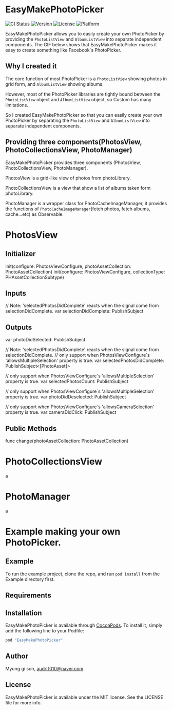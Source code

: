 # EasyMakePhotoPicker

[![CI Status](http://img.shields.io/travis/audrl1010/EasyMakePhotoPicker.svg?style=flat)](https://travis-ci.org/audrl1010/EasyMakePhotoPicker)
[![Version](https://img.shields.io/cocoapods/v/EasyMakePhotoPicker.svg?style=flat)](http://cocoapods.org/pods/EasyMakePhotoPicker)
[![License](https://img.shields.io/cocoapods/l/EasyMakePhotoPicker.svg?style=flat)](http://cocoapods.org/pods/EasyMakePhotoPicker)
[![Platform](https://img.shields.io/cocoapods/p/EasyMakePhotoPicker.svg?style=flat)](http://cocoapods.org/pods/EasyMakePhotoPicker)

EasyMakePhotoPicker allows you to easily create your own PhotoPicker by providing the `PhotoListView` and `AlbumListView` into separate independent components.
The GIF below shows that EasyMakePhotoPicker makes it easy to create something like Facebook`s PhotoPicker.


## Why I created it

The core function of most PhotoPicker is a `PhotoListView` showing photos in grid form, and `AlbumListView` showing albums.

However, most of the PhotoPicker libraries are tightly bound between the `PhotoListView` object and `AlbumListView` object, so Custom has many limitations.

So I created EasyMakePhotoPicker so that you can easily create your own PhotoPicker by separating the `PhotoListView` and `AlbumListView` into separate independent components.

## Providing three components(PhotosView, PhotoCollectionsView, PhotoManager)

EasyMakePhotoPicker provides three components (PhotosView, PhotoCollectionsView, PhotoManager).

PhotosView is a grid-like view of photos from photoLibrary.

PhotoCollectionsView is a view that show a list of albums taken form photoLibrary.

PhotoManager is a wrapper class for PhotoCacheImageManager, it provides the functions of `PhotoCacheImageManager`(fetch photos, fetch albums, cache...etc) as Observable.


# PhotosView

## Initializer
init(configure: PhotosViewConfigure, photoAssetCollection: PhotoAssetCollection)
init(configure: PhotosViewConfigure, collectionType: PHAssetCollectionSubtype)

## Inputs
// Note: 'selectedPhotosDidComplete' reacts when the signal come from selectionDidComplete.
var selectionDidComplete: PublishSubject<Void>

## Outputs
var photoDidSelected: PublishSubject<PhotoAsset>

// Note: 'selectedPhotosDidComplete' reacts when the signal come from selectionDidComplete.
// only support when PhotosViewConfigure`s 'allowsMultipleSelection' property is true.
var selectedPhotosDidComplete: PublishSubject<[PhotoAsset]>

// only support when PhotosViewConfigure`s 'allowsMultipleSelection' property is true.
var selectedPhotosCount: PublishSubject<Int>

// only support when PhotosViewConfigure`s 'allowsMultipleSelection' property is true.
var photoDidDeselected: PublishSubject<PhotoAsset>

// only support when PhotosViewConfigure`s 'allowsCameraSelection' property is true.
var cameraDidClick: PublishSubject<Void>


## Public Methods
func change(photoAssetCollection: PhotoAssetCollection)


# PhotoCollectionsView

a

# PhotoManager

a

# Example making your own PhotoPicker.


## Example

To run the example project, clone the repo, and run `pod install` from the Example directory first.

## Requirements

## Installation

EasyMakePhotoPicker is available through [CocoaPods](http://cocoapods.org). To install
it, simply add the following line to your Podfile:

```ruby
pod "EasyMakePhotoPicker"
```

## Author

Myung gi son, audrl1010@naver.com

## License

EasyMakePhotoPicker is available under the MIT license. See the LICENSE file for more info.
